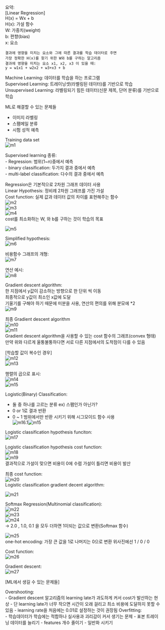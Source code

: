 요약:  
	[Linear Regression]  
	H(x) = Wx + b  
	H(x): 가설 함수  
	W: 가중치(weight)  
	b: 편향(bias)  
	x: 요소  
	
	
	결과에 영향을 미치는 요소와 그에 따른 결과를 학습 데이터로 주면
	가장 정확한 H(x)를 찾기 위한 W와 b를 구하는 알고리즘  
	결과에 영향을 미치는 요소 x1, x2, x3 이 있을 때:
	y = w1x1 + w2x2 + w3+x3 + b

Machine Learning: 데이터를 학습을 하는 프로그램  
Supervised Learning: 트레이닝셋(라벨링된 데이터)를 기반으로 학습  
Unsupervised Learning: 라벨링되기 힘든 데이터(신문 제목, 단어 분류)를 기반으로 학습  

ML로 해결할 수 있는 문제들  
 - 이미지 라벨링
 - 스팸메일 분류
 - 시험 성적 예측

Training data set  
![m1](./img/m1.png)

Supervised learning 종류:  
	- Regression: 범위(1~n)중에서 예측  
	- binary classification: 두가지 결과 중에서 예측  
	- multi-label classification: 다수의 결과 중에서 예측  

Regression은 기본적으로 2차원 그래프 데이터 사용  
Linear Hypothesis: 정비례 2차원 그래프를 가진 가설  
Cost function: 실제 값과 데이터 값의 차이를 표현해주는 함수  
![m2](./img/m2.png)  
![m3](./img/m3.png)  
![m4](./img/m4.png)  
cost를 최소화하는 W, 와 b를 구하는 것이 학습의 목표  

![m5](./img/m5.png)  

Simplified hypothesis:  
![m6](./img/m6.png)  

비용함수 그래프의 개형:  
![m7](./img/m7.png)  

연산 예시:  
![m8](./img/m8.png)  

Gradient descent algorithm:  
 한 지점에서 y값이 감소하는 방향으로 한 단위 씩 이동  
 최종적으로 y값이 최소인 x값에 도달  
 기울기를 구해야 하기 때문에 미분을 사용, 연산의 편의를 위해 분모에 *2  
![m9](./img/m9.png)  

최종 Gradient descent algorithm  
![m10](./img/m10.png)  
![m11](./img/m11.png)  
Gradient descent algorithm을 사용할 수 있는 cost 함수의 그래프(convex 형태)  
만약 위와 다르게 울퉁불퉁하다면 서로 다른 지점에서의 도착점이 다를 수 있음  

[학습할 값이 복수인 경우]  
![m12](./img/m12.png)  
![m13](./img/m13.png)  

행렬의 곱으로 표시:  
![m14](./img/m14.png)  
![m15](./img/m15.png)  

Logistic(Binary) Classification:  
 - 둘 중 하나를 고르는 분류 ex) 스팸인가 아닌가?  
 - 0 or 1로 결과 반환  
 - 0 ~ 1 범위에서만 반환 시키기 위해 시그모이드 함수 사용  
![m16.1](./img/m16.1.png.png)![m15](./img/m16.2.png.png)  

Logistic classification hypothesis funciton:  
![m17](./img/m17.png)  

Logistic classification hypothesis cost function:  
![m18](./img/m18.png)  
![m19](./img/m19.png)  
결과적으로 가설이 맞으면 비용이 0에 수렴 가설이 틀리면 비용이 발산  

최종 cost function:  
![m20](./img/m20.png)  
Logistic classification gradient decent algorithm:  

![m21](./img/m21.png)  

Softmax Regression(Multinomial classification):  
![m22](./img/m22.png)  
![m23](./img/m23.png)  
![m24](./img/m24.png)  
-> 2.0 , 1.0, 0.1 을 모두 더하면 1이되는 값으로 변환(Softmax 함수)  

![m25](./img/m25.png)  
one-hot encoding: 가장 큰 값을 1로 나머지는 0으로 변환 위사진에선 1 / 0 / 0  

Cost function:  
![m26](./img/m26.png)  

Gradient descent:  
![m27](./img/m27.png)  

[ML에서 생길 수 있는 문제들]  

Overshooting:  
	- Gradient descent 알고리즘의 learning late가 과도하게 커서 cost가 발산하는 현상
	- 단 learning late가 너무 작으면 시간이 오래 걸리고 최소 비용에 도달하지 못할 수 있음
	- learning rate을 처음에는 0.01로 설정하는 것이 권장됨
Overfitting:  
	- 학습데이터가 학습에는 적합하나 실사용과 괴리감이 커서 생기는 문제
	- 표본 트레이닝 데이터를 늘리기
	- features 개수 줄이기
	- 일반화 시키기
